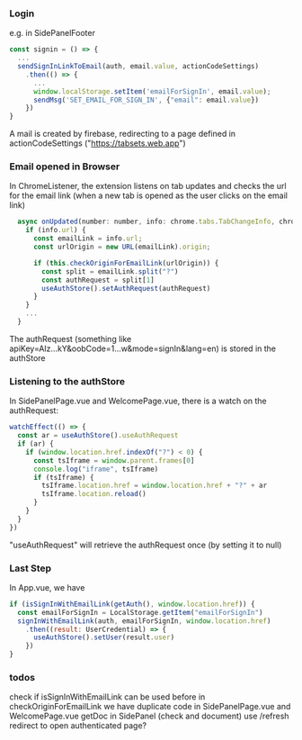 ### Login

e.g. in SidePanelFooter

```js
const signin = () => {
  ...
  sendSignInLinkToEmail(auth, email.value, actionCodeSettings)
    .then(() => {
      ...
      window.localStorage.setItem('emailForSignIn', email.value);
      sendMsg('SET_EMAIL_FOR_SIGN_IN', {"email": email.value})
    })
}
```

A mail is created by firebase, redirecting to a page defined in actionCodeSettings ("https://tabsets.web.app")

### Email opened in Browser

In ChromeListener, the extension listens on tab updates and checks the url for the email link (when a new tab is opened as the user clicks on the email link)

```js
  async onUpdated(number: number, info: chrome.tabs.TabChangeInfo, chromeTab: chrome.tabs.Tab) {
    if (info.url) {
      const emailLink = info.url;
      const urlOrigin = new URL(emailLink).origin;

      if (this.checkOriginForEmailLink(urlOrigin)) {
        const split = emailLink.split("?")
        const authRequest = split[1]
        useAuthStore().setAuthRequest(authRequest)
      }
    }
    ...
  }
```

The authRequest (something like apiKey=AIz...kY&oobCode=1...w&mode=signIn&lang=en) is stored in the authStore

### Listening to the authStore

In SidePanelPage.vue and WelcomePage.vue, there is a watch on the authRequest:

```js
watchEffect(() => {
  const ar = useAuthStore().useAuthRequest
  if (ar) {
    if (window.location.href.indexOf("?") < 0) {
      const tsIframe = window.parent.frames[0]
      console.log("iframe", tsIframe)
      if (tsIframe) {
        tsIframe.location.href = window.location.href + "?" + ar
        tsIframe.location.reload()
      }
    }
  }
})

```

"useAuthRequest" will retrieve the authRequest once (by setting it to null)

### Last Step

In App.vue, we have

```js
if (isSignInWithEmailLink(getAuth(), window.location.href)) {
  const emailForSignIn = LocalStorage.getItem("emailForSignIn")
  signInWithEmailLink(auth, emailForSignIn, window.location.href)
    .then((result: UserCredential) => {
      useAuthStore().setUser(result.user)
    })
}

```

### todos

check if isSignInWithEmailLink can be used before in checkOriginForEmailLink
we have duplicate code in SidePanelPage.vue and WelcomePage.vue
getDoc in SidePanel (check and document)
use /refresh redirect to open authenticated page?
